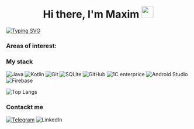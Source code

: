 
<h1 align="center">Hi there, I'm Maxim
<img src="https://github.com/blackcater/blackcater/raw/main/images/Hi.gif" height="32"/></h1>

[![Typing SVG](https://readme-typing-svg.herokuapp.com?color=333&lines=I'm+an+Android+developer)](https://git.io/typing-svg)
### Areas of interest:

### My stack
![Java](https://img.shields.io/badge/Java-333?style=for-the-badge)
![Kotlin](https://img.shields.io/badge/-Kotlin-333?style=for-the-badge&logo=Kotlin)
![Git](https://img.shields.io/badge/-Git-333?style=for-the-badge&logo=Git)
![SQLite](https://img.shields.io/badge/-SQLite-333?style=for-the-badge&logo=SQLite)
![GitHub](https://img.shields.io/badge/-GitHub-333?style=for-the-badge&logo=GitHub)
![1C enterprice](https://img.shields.io/badge/-1C_enterprise-333?style=for-the-badge)
![Android Studio](https://img.shields.io/badge/-Android_Studio-333?style=for-the-badge&logo=AndroidStudio)
![Firebase](https://img.shields.io/badge/-Firebase-333?style=for-the-badge&logo=Firebase)

![Top Langs](https://github-readme-stats.vercel.app/api/top-langs/?username=MyheevApps&layout=compact&theme=dark)

### Contackt me
[![Telegram](https://img.shields.io/badge/-Telegram-333?style=flat&logo=Telegram)](https://t.me/Myheev)
![LinkedIn](https://img.shields.io/badge/-LinkedIn-333?style=flat&logo=LinkedIn)
